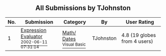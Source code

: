 ﻿<div align="center">

## All Submissions by TJohnston

</div>

No.  | Submission | Category | By   | User Rating
---- | ---------- | -------- | ---- | -----------
1 | [Expression Evaluator<br /><sup>2002-06-11 07:31:14</sup>](https://github.com/Planet-Source-Code/tjohnston-expression-evaluator__1-35715) | [Math/ Dates<br /><sup>Visual Basic</sup>](../ByCategory/math-dates__1-37.md) | TJohnston | 4.8 (19 globes from 4 users)
